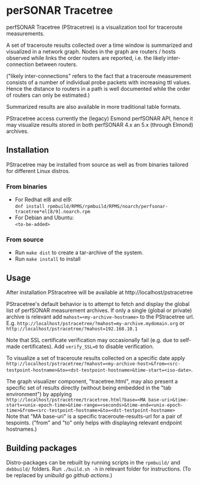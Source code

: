 # perSONAR Tracetree

perfSONAR Tracetree (PStracetree) is a visualization tool for traceroute measurements.

A set of traceroute results collected over a time window is summarized and visualized in a network graph. Nodes in the graph are routers / hosts observed while links the order routers are reported, i.e. the likely inter-connection between routers. 

("likely inter-connections" refers to the fact that a traceroute measurement consists of a number of individual probe packets with increasing ttl values. Hence the distance to routers in a path is well documented while the order of routers can only be estimated.) 

Summarized results are also available in more traditional table formats.

PStracetree access currently the (legacy) Esmond perfSONAR API, hence it may visualize results stored in both perfSONAR 4.x an 5.x (through Elmond) archives. 

## Installation

PStracetree may be installed from source as well as from binaries tailored for different Linux distros.

### From binaries

  * For Redhat el8 and el9: \
  `dnf install rpmbuild/RPMS/rpmbuild/RPMS/noarch/perfsonar-tracetree*el[8/9].noarch.rpm`
  * For Debian and Ubuntu: \
  `<to-be-added>`

### From source

  * Run `make dist` to create a tar-archive of the system.
  * Run `make install` to install

## Usage

After installation PStracetree will be available at http://localhost/pstracetree

PStracetree's default behavior is to attempt to fetch and display the global list of perfSONAR measurement archives. If only a single (global or private) archive is relevant add `mahost=<my-archive-hostname>` to the PStracetree url. \
E.g. `http://localhost/pstracetree/?mahost=my-archive.mydomain.org` or \
`http://localhost/pstracetree/?mahost=192.168.10.1` 

Note that SSL certificate verification may occasionally fail (e.g. due to self-made certificates). Add `verify_SSL=0` to disable verification.

To visualize a set of traceroute results collected on a specific date apply \
`http://localhost/pstracetree/?mahost=<my-archive-host>&from=<src-testpoint-hostname>&to=<dst-testpoint-hostname>&time-start=<iso-date>`.

The graph visualizer component, "tracetree.html", may also present a specific set of results directly (without being embedded in the "tab environment") by applying \
`http://localhost/pstracetree/tracetree.html?base=<MA base-uri>&time-start=<unix-epoch-time>&time-range=<seconds>&time-end=<unix-epoch-time>&from=<src-testpoint-hostname>&to=<dst-testpoint-hostname>`\
Note that "MA base-uri" is a specific traceroute-results-url for a pair of tespoints. ("from" and "to" only helps with displaying relevant endpoint hostnames.) 

## Building packages

Distro-packages can be rebuilt by running scripts in the `rpmbuild/` and `debbuild/` folders. Run `./build.sh -h` in relevant folder for instructions. (To be replaced by *unibuild* go *github actions*.)
